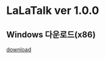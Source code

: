 # LaLaTalk ver 1.0.0

## Windows 다운로드(x86)
   [download](https://github.com/firecomputer/LaLaTalk/raw/main/lalatalk_setup.msi)

